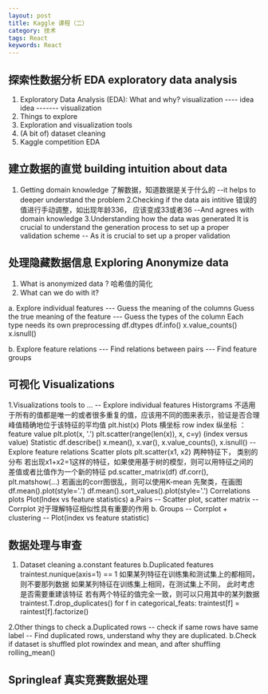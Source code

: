```yaml
---
layout: post
title: Kaggle 课程（二）
category: 技术
tags: React
keywords: React
---
```


##  探索性数据分析 EDA exploratory data analysis

1. Exploratory Data Analysis (EDA): What and why?
visualization ----  idea        idea ------- visualization
2. Things to explore
3. Exploration and visualization tools
4. (A bit of) dataset cleaning 
5. Kaggle competition EDA

## 建立数据的直觉 building intuition about data
1. Getting domain knowledge
了解数据，知道数据是关于什么的
--it helps to deeper understand the problem
2.Checking if the data ais intitive
错误的值进行手动调整，如出现年龄336， 应该变成33或者36
--And agrees with domain knowledge
3.Understanding how the data was generated
It is crucial to understand the generation process to set up a proper validation scheme
-- As it is crucial to set up a proper validation


## 处理隐藏数据信息 Exploring Anonymize data
1. What is anonymized data ?
哈希值的简化
2. What can we do with it?

a. Explore individual features
--- Guess the meaning of the columns
 Guess  the true meaning of the feature
---  Guess the types of the column
 Each type needs its own preprocessing
df.dtypes
df.info()
x.value_counts()
x.isnull()

b. Explore feature relations
--- Find relations between pairs
--- Find feature groups

## 可视化 Visualizations
1.Visualizations tools to ...
-- Explore individual features
  Historgrams 不适用于所有的值都是唯一的或者很多重复的值，应该用不同的图来表示，验证是否合理
              峰值精确地位于该特征的平均值  plt.hist(x)
  Plots  横坐标 row index 纵坐标 ：feature value  plt.plot(x, '.')  plt.scatter(range(len(x)), x, c=y) (index versus value)
  Statistic    df.describe()   x.mean(), x.var(), x.value_counts(), x.isnull()
--  Explore feature relations
  Scatter plots    plt.scatter(x1, x2)  两种特征下， 类别的分布
				若出现x1+x2=1这样的特征，如果使用基于树的模型，则可以用特征之间的差值或者比值作为一个新的特征
				pd.scatter_matrix(df)
				df.corr(), plt.matshow(...)  若画出的corr图很乱，则可以使用K-mean 先聚类，在画图
				df.mean().plot(style='.')
				df.mean().sort_values().plot(style='.')
  Correlations plots
  Plot(Index vs feature statistics)
	a.Pairs
	  -- Scatter plot, scatter matrix
	  -- Corrplot   对于理解特征相似性具有重要的作用
	b. Groups
	  -- Corrplot + clustering
	  -- Plot(index vs feature statistic)


## 数据处理与审查
1. Dataset cleaning
a.constant features
b.Duplicated features
	traintest.nunique(axis=1) == 1
    如果某列特征在训练集和测试集上的都相同， 则不要那列数据
	如果某列特征在训练集上相同，在测试集上不同， 此时考虑是否需要重建该特征
	若有两个特征的值完全一致，则可以只用其中的某列数据
	traintest.T.drop_duplicates()
	for f in categorical_feats:
	    traintest[f] = raintest[f].factorize()

2.Other things to check
a.Duplicated rows
 -- check if same rows have same label
 -- Find duplicated rows, understand why they are duplicated.
b.Check if dataset is shuffled
  plot rowindex and mean, and after shuffling rolling_mean()
  
  
## Springleaf 真实竞赛数据处理



